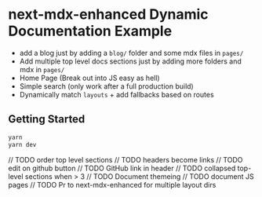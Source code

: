 # next-mdx-enhanced Dynamic Documentation Example

- add a blog just by adding a `blog/` folder and some mdx files in `pages/`
- Add multiple top level docs sections just by adding more folders and mdx in `pages/`
- Home Page (Break out into JS easy as hell)
- Simple search (only work after a full production build)
- Dynamically match `layouts` + add fallbacks based on routes

## Getting Started

```bash
yarn
yarn dev
```

// TODO order top level sections
// TODO headers become links
// TODO edit on github button
// TODO GitHub link in header
// TODO collapsed top-level sections when > 3
// TODO Document themeing
// TODO document JS pages
// TODO Pr to next-mdx-enhanced for multiple layout dirs
